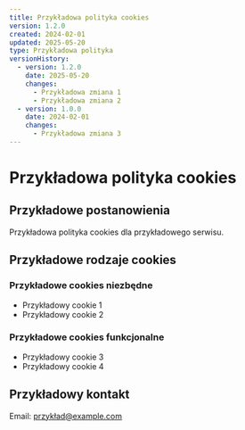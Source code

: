 ```yaml
---
title: Przykładowa polityka cookies
version: 1.2.0
created: 2024-02-01
updated: 2025-05-20
type: Przykładowa polityka
versionHistory:
  - version: 1.2.0
    date: 2025-05-20
    changes:
      - Przykładowa zmiana 1
      - Przykładowa zmiana 2
  - version: 1.0.0
    date: 2024-02-01
    changes:
      - Przykładowa zmiana 3
---
```


# Przykładowa polityka cookies

## Przykładowe postanowienia

Przykładowa polityka cookies dla przykładowego serwisu.

## Przykładowe rodzaje cookies

### Przykładowe cookies niezbędne
- Przykładowy cookie 1
- Przykładowy cookie 2

### Przykładowe cookies funkcjonalne
- Przykładowy cookie 3
- Przykładowy cookie 4

## Przykładowy kontakt

Email: [przykład@example.com](mailto:przykład@example.com)